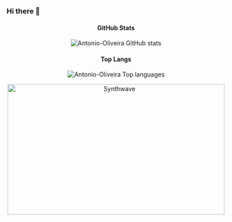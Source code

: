 ### Hi there 👋

<h4 align="center">GitHub Stats</h4>

<p align="center"><img src="https://github-readme-stats.vercel.app/api?username=Antonio-Oliveira&show_icons=true&theme=radical&count_private=true" alt="Antonio-Oliveira GitHub stats" /></p>

<h4 align="center">Top Langs</h4>

<p align="center"><img src="https://github-readme-stats.vercel.app/api/top-langs/?username=Antonio-Oliveira&langs_count=10&theme=radical" alt="Antonio-Oliveira Top languages" /></p>

<p align="center"><img src="https://thumbs.gfycat.com/GoodnaturedFondGaur-size_restricted.gif" alt="Synthwave" height="300" width="500"></p>


<!--
**Antonio-Oliveira/Antonio-Oliveira** is a ✨ _special_ ✨ repository because its `README.md` (this file) appears on your GitHub profile.

Here are some ideas to get you started:

- 🔭 I’m currently working on ...
- 🌱 I’m currently learning ...
- 👯 I’m looking to collaborate on ...
- 🤔 I’m looking for help with ...
- 💬 Ask me about ...
- 📫 How to reach me: ...
- 😄 Pronouns: ...
- ⚡ Fun fact: ...
-->
